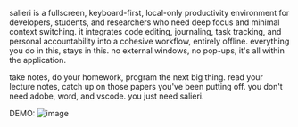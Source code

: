 salieri is a fullscreen, keyboard-first, local-only productivity environment for developers, students, and researchers who need deep focus and minimal context switching. it integrates code editing, journaling, task tracking, and personal accountability into a cohesive workflow, entirely offline. everything you do in this, stays in this. no external windows, no pop-ups, it's all within the application. 

take notes, do your homework, program the next big thing. read your lecture notes, catch up on those papers you've been putting off. you don't need adobe, word, and vscode. you just need salieri. 

DEMO:
![image](https://github.com/user-attachments/assets/3b58e806-d4c9-4f10-82dd-8e3328df306a)
